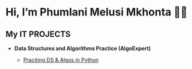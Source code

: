 <h1>Hi, I’m Phumlani Melusi Mkhonta 👩‍🦲</br> </h1>
<h2> My IT PROJECTS </h2>



- <b>Data Structures and Algorithms Practice (AlgoExpert)</b>

  - [Praciting DS & Algos in Python](https://github.com/joshmadakor1/Algorithms-Practice)






